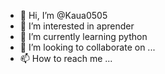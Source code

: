 - 👋 Hi, I’m @Kaua0505
- 👀 I’m interested in aprender
- 🌱 I’m currently learning  python
- 💞️ I’m looking to collaborate on ...
- 📫 How to reach me ...

<!---
Kaua0505/Kaua0505 is a ✨ special ✨ repository because its `README.md` (this file) appears on your GitHub profile.
You can click the Preview link to take a look at your changes.
--->
